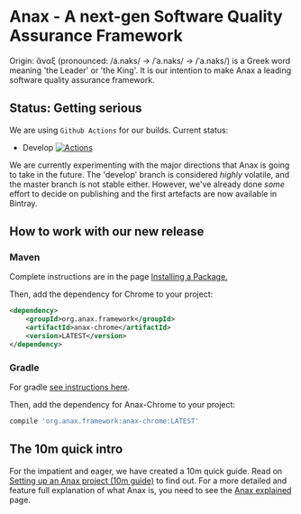 # Anax - A next-gen Software Quality Assurance Framework
Origin: ἄναξ (pronounced: /á.naks/ → /ˈa.naks/ → /ˈa.naks/) is a Greek word meaning 'the Leader' or 'the King'.  It is our intention to make Anax a leading software quality assurance framework.

## Status: Getting serious


We are using `Github Actions` for our builds. Current status:

- Develop [![Actions](https://github.com/anaxdojo/anax/actions/workflows/maven-build.yml/badge.svg?branch=develop)](https://github.com/anaxdojo/anax/actions/workflows/maven-build.yml)

We are currently experimenting with the major directions that Anax is going to take in the future. The 'develop' branch is considered _highly_ volatile, and the master branch is not stable either. However, we've already done *some* effort to decide on publishing and the first artefacts are now available in Bintray.

## How to work with our new release
### Maven 

Complete instructions are in the page [Installing a Package.](https://docs.github.com/en/packages/working-with-a-github-packages-registry/working-with-the-apache-maven-registry#installing-a-package)

Then, add the dependency for Chrome to your project:
```xml
<dependency> 
    <groupId>org.anax.framework</groupId> 
    <artifactId>anax-chrome</artifactId> 
    <version>LATEST</version>
</dependency>
```

### Gradle

For gradle [see instructions here](https://docs.github.com/en/packages/working-with-a-github-packages-registry/working-with-the-gradle-registry#using-a-published-package).

Then, add the dependency for Anax-Chrome to your project:
```gradle
compile 'org.anax.framework:anax-chrome:LATEST'
```

## The 10m quick intro
For the impatient and eager, we have created a 10m quick guide. Read on [Setting up an Anax project (10m guide)](https://github.com/thanosa75/anax/wiki/Anax-Setup-in-10m) to find out. For a more detailed and feature full explanation of what Anax is, you need to see the [Anax explained](https://github.com/thanosa75/anax/wiki/Anax-Explained) page.
